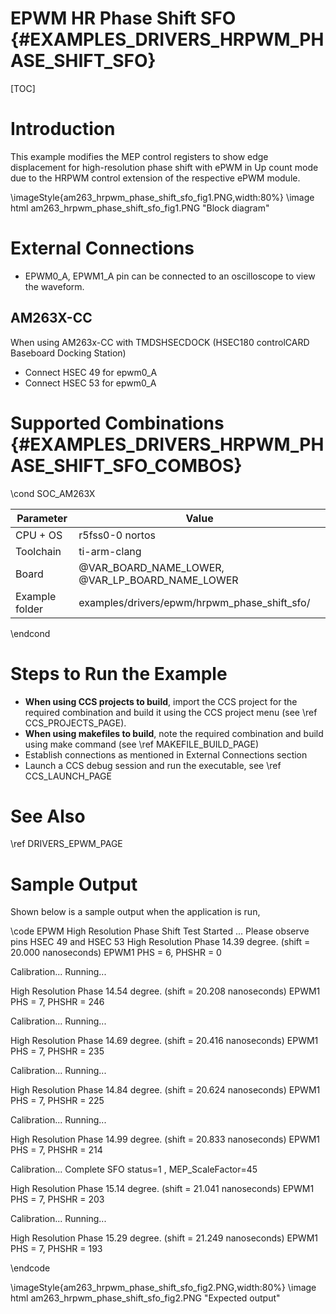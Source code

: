 # EPWM HR Phase Shift SFO {#EXAMPLES_DRIVERS_HRPWM_PHASE_SHIFT_SFO}

[TOC]

# Introduction

This example modifies the MEP control registers to show edge displacement for high-resolution phase shift with ePWM in Up count mode due to the HRPWM control extension of the respective ePWM module.

\imageStyle{am263_hrpwm_phase_shift_sfo_fig1.PNG,width:80%}
\image html am263_hrpwm_phase_shift_sfo_fig1.PNG "Block diagram"

# External Connections
- EPWM0_A, EPWM1_A pin can be connected to an oscilloscope to view the waveform.

## AM263X-CC
When using AM263x-CC with TMDSHSECDOCK (HSEC180 controlCARD Baseboard Docking Station)
- Connect HSEC 49 for epwm0_A
- Connect HSEC 53 for epwm0_A


# Supported Combinations {#EXAMPLES_DRIVERS_HRPWM_PHASE_SHIFT_SFO_COMBOS}

\cond SOC_AM263X

 Parameter      | Value
 ---------------|-----------
 CPU + OS       | r5fss0-0 nortos
 Toolchain      | ti-arm-clang
 Board          | @VAR_BOARD_NAME_LOWER, @VAR_LP_BOARD_NAME_LOWER
 Example folder | examples/drivers/epwm/hrpwm_phase_shift_sfo/

\endcond

# Steps to Run the Example

- **When using CCS projects to build**, import the CCS project for the required combination
  and build it using the CCS project menu (see \ref CCS_PROJECTS_PAGE).
- **When using makefiles to build**, note the required combination and build using
  make command (see \ref MAKEFILE_BUILD_PAGE)
- Establish connections as mentioned in External Connections section
- Launch a CCS debug session and run the executable, see \ref CCS_LAUNCH_PAGE

# See Also

\ref DRIVERS_EPWM_PAGE

# Sample Output

Shown below is a sample output when the application is run,

\code
EPWM High Resolution Phase Shift Test Started ...
Please observe pins HSEC 49 and HSEC 53
High Resolution Phase 14.39 degree. (shift = 20.000 nanoseconds)
EPWM1 PHS = 6, PHSHR = 0

Calibration... Running...

High Resolution Phase 14.54 degree. (shift = 20.208 nanoseconds)
EPWM1 PHS = 7, PHSHR = 246

Calibration... Running...

High Resolution Phase 14.69 degree. (shift = 20.416 nanoseconds)
EPWM1 PHS = 7, PHSHR = 235

Calibration... Running...

High Resolution Phase 14.84 degree. (shift = 20.624 nanoseconds)
EPWM1 PHS = 7, PHSHR = 225

Calibration... Running...

High Resolution Phase 14.99 degree. (shift = 20.833 nanoseconds)
EPWM1 PHS = 7, PHSHR = 214

Calibration... Complete
SFO status=1 , MEP_ScaleFactor=45

High Resolution Phase 15.14 degree. (shift = 21.041 nanoseconds)
EPWM1 PHS = 7, PHSHR = 203

Calibration... Running...

High Resolution Phase 15.29 degree. (shift = 21.249 nanoseconds)
EPWM1 PHS = 7, PHSHR = 193

\endcode

\imageStyle{am263_hrpwm_phase_shift_sfo_fig2.PNG,width:80%}
\image html am263_hrpwm_phase_shift_sfo_fig2.PNG "Expected output"
